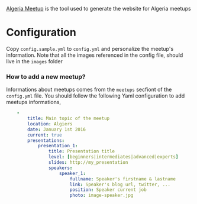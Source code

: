 [Algeria Meetup](http://algiers-meetup.org/) is the tool used to generate the website for Algeria meetups

# Configuration

Copy `config.sample.yml` to `config.yml` and personalize the meetup's information. Note that all the images referenced in the config file, should live in the `images` folder

### How to add a new meetup?
Informations about meetups comes from the `meetups` secfiont of the `config.yml` file. You should follow the following Yaml configuration to add meetups informations,

```yaml
    -
        title: Main topic of the meetup
        location: Algiers
        date: January 1st 2016
        current: true
        presentations:
            presentation_1:
                title: Presentation title
                level: [beginners|intermediates|advanced|experts]
                slides: http://my_presentation
                speakers:
                    speaker_1:
                        fullname: Speaker's firstname & lastname
                        link: Speaker's blog url, twitter, ...
                        position: Speaker current job
                        photo: image-speaker.jpg
````

